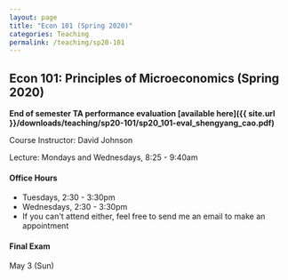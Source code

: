 ```yaml
---
layout: page
title: "Econ 101 (Spring 2020)"
categories: Teaching
permalink: /teaching/sp20-101
---
```


## Econ 101: Principles of Microeconomics (Spring 2020)

**End of semester TA performance evaluation [available here]({{ site.url }}/downloads/teaching/sp20-101/sp20_101-eval_shengyang_cao.pdf)**

Course Instructor: David Johnson

Lecture: Mondays and Wednesdays, 8:25 - 9:40am

#### Office Hours

* Tuesdays, 2:30 - 3:30pm
* Wednesdays, 2:30 - 3:30pm
* If you can't attend either, feel free to send me an email to make an appointment

#### Final Exam
May 3 (Sun)